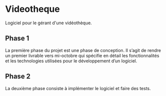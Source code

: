 # Videotheque
Logiciel pour le gérant d'une vidéothèque.

## Phase 1
La première phase du projet est une phase de conception. Il s’agit de rendre un premier livrable vers mi-octobre qui spécifie en détail les fonctionnalités et les technologies utilisées pour le développement d’un logiciel. 

## Phase 2
La deuxième phase consiste à implémenter le logiciel et faire des tests.
